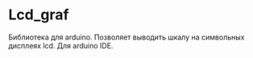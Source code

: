 # Lcd_graf
Библиотека для arduino. Позволяет выводить шкалу на символьных дисплеях lcd.
Для arduino IDE.
